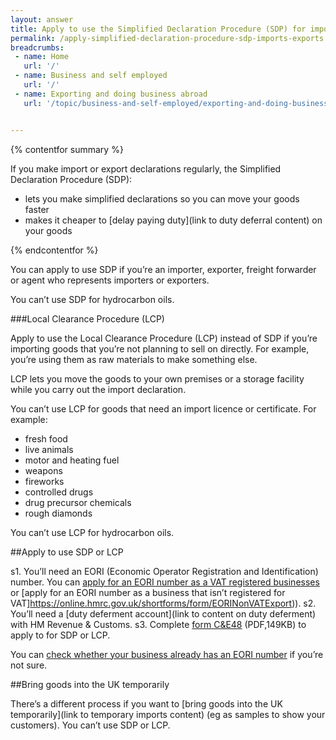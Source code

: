 ```yaml
---
layout: answer
title: Apply to use the Simplified Declaration Procedure (SDP) for imports and exports
permalink: /apply-simplified-declaration-procedure-sdp-imports-exports.html
breadcrumbs:
 - name: Home
   url: '/'
 - name: Business and self employed
   url: '/'
 - name: Exporting and doing business abroad
   url: '/topic/business-and-self-employed/exporting-and-doing-business-abroad.html'


---
```

{% contentfor summary %}

If you make import or export declarations regularly, the Simplified Declaration Procedure (SDP):

- lets you make simplified declarations so you can move your goods faster
- makes it cheaper to [delay paying duty](link to duty deferral content) on your goods

{% endcontentfor %}

You can apply to use SDP if you’re an importer, exporter, freight forwarder or agent who represents importers or exporters.

You can’t use SDP for hydrocarbon oils.

###Local Clearance Procedure (LCP)

Apply to use the Local Clearance Procedure (LCP) instead of SDP if you’re importing goods that you’re not planning to sell on directly. For example, you’re using them as raw materials to make something else.

LCP lets you move the goods to your own premises or a storage facility while you carry out the import declaration. 

You can’t use LCP for goods that need an import licence or certificate. For example:

- fresh food
- live animals
- motor and heating fuel
- weapons
- fireworks
- controlled drugs
- drug precursor chemicals
- rough diamonds

You can’t use LCP for hydrocarbon oils.

##Apply to use SDP or LCP

s1. You’ll need an EORI (Economic Operator Registration and Identification) number. You can [apply for an EORI number as a VAT registered businesses](https://online.hmrc.gov.uk/shortforms/form/EORIVAT) or [apply for an EORI number as a business that isn’t registered for VAT]https://online.hmrc.gov.uk/shortforms/form/EORINonVATExport)).
s2. You’ll need a [duty deferment account](link to content on duty deferment) with HM Revenue & Customs.
s3. Complete [form C&E48](https://www.gov.uk/government/uploads/system/uploads/attachment_data/file/374170/ce48.pdf) (PDF,149KB) to apply to for SDP or LCP.

You can [check whether your business already has an EORI number](http://ec.europa.eu/taxation_customs/dds2/eos/eori_validation.jsp?Lang=en) if you’re not sure.

##Bring goods into the UK temporarily

There’s a different process if you want to [bring goods into the UK temporarily](link to temporary imports content) (eg as samples to show your customers). You can’t use SDP or LCP.

